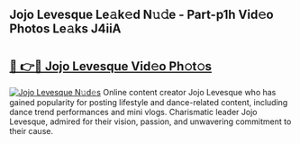 ## Jojo Levesque Le𝚊k𝚎d N𝚞𝚍e - Part-p1h Vid𝚎o Photos Le𝚊ks J4iiA

# <h2><a href="http://fbdlvg.evod.top/?m=Jojo+Levesque">🔗 👉🔴 Jojo Levesque Vid𝚎o Ph𝚘t𝚘s</a></h2>

[![Jojo Levesque N𝚞d𝚎s](https://i.imgur.com/8V9OHl7.gif)](http://fbdlvg.evod.top/?m=Jojo+Levesque)
Online content creator Jojo Levesque who has gained popularity for posting lifestyle and dance-related content, including dance trend performances and mini vlogs. Charismatic leader Jojo Levesque, admired for their vision, passion, and unwavering commitment to their cause. 
